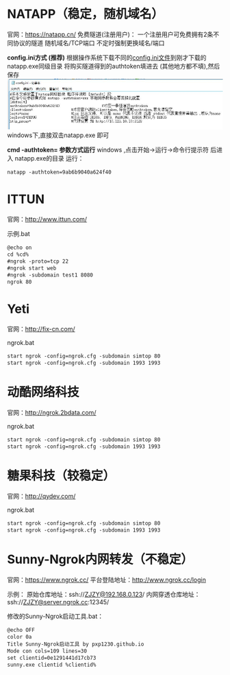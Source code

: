 # NATAPP（稳定，随机域名）

官网：https://natapp.cn/
免费隧道(注册用户)：
一个注册用户可免费拥有2条不同协议的隧道
随机域名/TCP端口
不定时强制更换域名/端口

 **config.ini方式 (推荐)** 
根据操作系统下载不同的[config.ini文件](https://natapp.cn/article/config_ini)到刚才下载的natapp.exe同级目录
将购买隧道得到的authtoken填进去 (其他地方都不填),然后保存
![](Ngrok国内_files/0.jpg)
windows下,直接双击natapp.exe 即可

 **cmd -authtoken= 参数方式运行** 
windows ,点击开始->运行->命令行提示符 后进入 natapp.exe的目录
运行：
```
natapp -authtoken=9ab6b9040a624f40
```






# ITTUN

官网：http://www.ittun.com/

示例.bat
```
@echo on
cd %cd%
#ngrok -proto=tcp 22
#ngrok start web
#ngrok -subdomain test1 8080
ngrok 80
```


# Yeti

官网：http://fix-cn.com/

ngrok.bat
```
start ngrok -config=ngrok.cfg -subdomain simtop 80
start ngrok -config=ngrok.cfg -subdomain 1993 1993
```


# 动酷网络科技

官网：http://ngrok.2bdata.com/

ngrok.bat
```
start ngrok -config=ngrok.cfg -subdomain simtop 80
start ngrok -config=ngrok.cfg -subdomain 1993 1993
```



# 糖果科技（较稳定）

官网：http://qydev.com/

ngrok.bat
```
start ngrok -config=ngrok.cfg -subdomain simtop 80
start ngrok -config=ngrok.cfg -subdomain 1993 1993
```





# Sunny-Ngrok内网转发（不稳定）

官网：https://www.ngrok.cc/
平台登陆地址：http://www.ngrok.cc/login


示例：
原始仓库地址：ssh://ZJZY@192.168.0.123/
内网穿透仓库地址：ssh://ZJZY@server.ngrok.cc:12345/


修改的Sunny-Ngrok启动工具.bat：
```
@echo OFF
color 0a
Title Sunny-Ngrok启动工具 by pxp1230.github.io
Mode con cols=109 lines=30
set clientid=0e1291441d17cb73
sunny.exe clientid %clientid%
```






